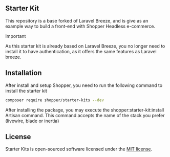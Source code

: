 ## Starter Kit

This repository is a base forked of Laravel Breeze, and is give as an example way to build a front-end with Shopper Headless e-commerce.

> [!IMPORTANT]  
> As this starter kit is already based on Laravel Breeze, you no longer need to install it to have authentication, as it offers the same features as Laravel breeze.

## Installation

After install and setup Shopper, you need to run the following  command to install the starter kit

```bash
composer require shopper/starter-kits --dev
```

After installing the package, you may execute the shopper:starter-kit:install Artisan command. This command accepts the name of the stack you prefer (livewire, blade or inertia)

## License

Starter Kits is open-sourced software licensed under the [MIT license](LICENSE.md).
